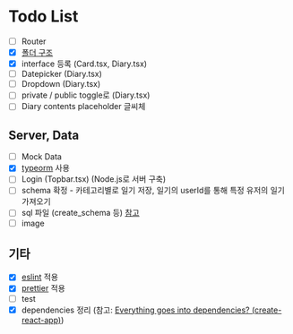 # Todo List

- [ ] Router
- [x] [폴더 구조](https://ko.reactjs.org/docs/faq-structure.html)
- [x] interface 등록 (Card.tsx, Diary.tsx)
- [ ] Datepicker (Diary.tsx)
- [ ] Dropdown (Diary.tsx)
- [ ] private / public toggle로 (Diary.tsx)
- [ ] Diary contents placeholder 글씨체

## Server, Data
- [ ] Mock Data
- [x] [typeorm](https://overcome-the-limits.tistory.com/670#:~:text=TypeORM%EA%B3%BC%20Sequelize%EC%9D%98%20%EB%AC%B8%EB%B2%95%EC%9D%84%20%EB%B9%84%EA%B5%90%ED%95%B4%EB%B3%B4%EB%A9%B4%20%EB%8B%A4%EC%9D%8C%EA%B3%BC%20%EA%B0%99%EC%8A%B5%EB%8B%88%EB%8B%A4.&text=TypeORM%EC%9D%84%20%ED%99%9C%EC%9A%A9%ED%95%98%EB%A9%B4%20%EC%B6%94%EC%83%81%ED%99%94,%ED%95%9C%EB%8B%A4%EB%8A%94%20%EC%A0%90%EC%9D%B4%20%ED%81%B0%20%EC%B0%A8%EC%9D%B4%EC%A0%90%EC%9D%B4%EC%97%88%EC%8A%B5%EB%8B%88%EB%8B%A4.) 사용
- [ ] Login (Topbar.tsx) (Node.js로 서버 구축)
- [ ] schema 확정 - 카테고리별로 일기 저장, 일기의 userId를 통해 특정 유저의 일기 가져오기
- [ ] sql 파일 (create_schema 등) [참고](https://www.becomebetterprogrammer.com/mysql-nodejs-expressjs-typescript/)
- [ ] image

## 기타
- [x] [eslint](https://www.daleseo.com/js-eslint/) 적용
- [x] [prettier](https://www.daleseo.com/js-prettier/) 적용
- [ ] test
- [x] dependencies 정리 (참고: [Everything goes into dependencies? (create-react-app)](https://github.com/facebook/create-react-app/issues/6180))